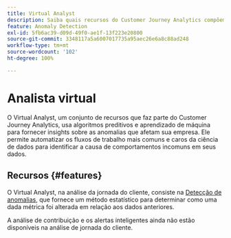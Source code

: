 ```yaml
---
title: Virtual Analyst
description: Saiba quais recursos do Customer Journey Analytics compõem o Virtual Analyst.
feature: Anomaly Detection
exl-id: 5fb6ac39-d09d-49f0-ae1f-13f223e20800
source-git-commit: 3348117a5a6007017735a95aec26e6a8c88ad248
workflow-type: tm+mt
source-wordcount: '102'
ht-degree: 100%

---
```


# Analista virtual

O Virtual Analyst, um conjunto de recursos que faz parte do Customer Journey Analytics, usa algoritmos preditivos e aprendizado de máquina para fornecer insights sobre as anomalias que afetam sua empresa. Ele permite automatizar os fluxos de trabalho mais comuns e caros da ciência de dados para identificar a causa de comportamentos incomuns em seus dados.

## Recursos {#features}

O Virtual Analyst, na análise da jornada do cliente, consiste na [Detecção de anomalias](c-anomaly-detection/anomaly-detection.md), que fornece um método estatístico para determinar como uma dada métrica foi alterada em relação aos dados anteriores.

A análise de contribuição e os alertas inteligentes ainda não estão disponíveis na análise de jornada do cliente.
